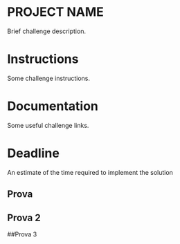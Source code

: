 # PROJECT NAME

Brief challenge description.

# Instructions

Some challenge instructions.

# Documentation

Some useful challenge links.

# Deadline

An estimate of the time required to implement the solution


## Prova
## Prova 2
##Prova 3